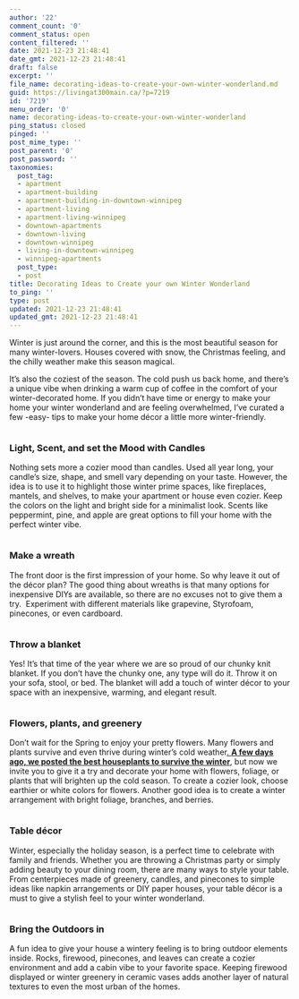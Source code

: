 ```yaml
---
author: '22'
comment_count: '0'
comment_status: open
content_filtered: ''
date: 2021-12-23 21:48:41
date_gmt: 2021-12-23 21:48:41
draft: false
excerpt: ''
file_name: decorating-ideas-to-create-your-own-winter-wonderland.md
guid: https://livingat300main.ca/?p=7219
id: '7219'
menu_order: '0'
name: decorating-ideas-to-create-your-own-winter-wonderland
ping_status: closed
pinged: ''
post_mime_type: ''
post_parent: '0'
post_password: ''
taxonomies:
  post_tag:
  - apartment
  - apartment-building
  - apartment-building-in-downtown-winnipeg
  - apartment-living
  - apartment-living-winnipeg
  - downtown-apartments
  - downtown-living
  - downtown-winnipeg
  - living-in-downtown-winnipeg
  - winnipeg-apartments
  post_type:
  - post
title: Decorating Ideas to Create your own Winter Wonderland
to_ping: ''
type: post
updated: 2021-12-23 21:48:41
updated_gmt: 2021-12-23 21:48:41
---
```

<!-- wp:paragraph -->
<p>Winter is just around the corner, and this is the most beautiful season for many winter-lovers. Houses covered with snow, the Christmas feeling, and the chilly weather make this season magical.</p>
<!-- /wp:paragraph -->

<!-- wp:paragraph -->
<p>It’s also the coziest of the season. The cold push us back home, and there’s a unique vibe when drinking a warm cup of coffee in the comfort of your winter-decorated home. If you didn’t have time or energy to make your home your winter wonderland and are feeling overwhelmed, I’ve curated a few -easy- tips to make your home décor a little more winter-friendly.</p>
<!-- /wp:paragraph -->

<!-- wp:image {"id":7220,"sizeSlug":"full","linkDestination":"none"} -->
<figure class="wp-block-image size-full"><img src="https://livingat300main.ca/wp-content/uploads/2021/12/winter1.jpg" alt="" class="wp-image-7220"/></figure>
<!-- /wp:image -->

<!-- wp:heading {"level":3} -->
<h3>Light, Scent, and set the Mood with Candles</h3>
<!-- /wp:heading -->

<!-- wp:paragraph -->
<p>Nothing sets more a cozier mood than candles. Used all year long, your candle’s size, shape, and smell vary depending on your taste. However, the idea is to use it to highlight those winter prime spaces, like fireplaces, mantels, and shelves, to make your apartment or house even cozier. Keep the colors on the light and bright side for a minimalist look. Scents like peppermint, pine, and apple are great options to fill your home with the perfect winter vibe. &nbsp;</p>
<!-- /wp:paragraph -->

<!-- wp:image {"id":7221,"sizeSlug":"full","linkDestination":"none"} -->
<figure class="wp-block-image size-full"><img src="https://livingat300main.ca/wp-content/uploads/2021/12/winter2.jpg" alt="" class="wp-image-7221"/></figure>
<!-- /wp:image -->

<!-- wp:heading {"level":3} -->
<h3>Make a wreath</h3>
<!-- /wp:heading -->

<!-- wp:paragraph -->
<p>The front door is the first impression of your home. So why leave it out of the décor plan? The good thing about wreaths is that many options for inexpensive DIYs are available, so there are no excuses not to give them a try. &nbsp;Experiment with different materials like grapevine, Styrofoam, pinecones, or even cardboard. &nbsp;</p>
<!-- /wp:paragraph -->

<!-- wp:image {"id":7222,"sizeSlug":"full","linkDestination":"none"} -->
<figure class="wp-block-image size-full"><img src="https://livingat300main.ca/wp-content/uploads/2021/12/winter3.jpg" alt="" class="wp-image-7222"/></figure>
<!-- /wp:image -->

<!-- wp:heading {"level":3} -->
<h3>Throw a blanket</h3>
<!-- /wp:heading -->

<!-- wp:paragraph -->
<p>Yes! It’s that time of the year where we are so proud of our chunky knit blanket. If you don’t have the chunky one, any type will do it. Throw it on your sofa, stool, or bed. The blanket will add a touch of winter décor to your space with an inexpensive, warming, and elegant result.</p>
<!-- /wp:paragraph -->

<!-- wp:image {"id":7223,"sizeSlug":"full","linkDestination":"none"} -->
<figure class="wp-block-image size-full"><img src="https://livingat300main.ca/wp-content/uploads/2021/12/winter5.jpg" alt="" class="wp-image-7223"/></figure>
<!-- /wp:image -->

<!-- wp:heading {"level":3} -->
<h3>Flowers, plants, and greenery</h3>
<!-- /wp:heading -->

<!-- wp:paragraph -->
<p>Don’t wait for the Spring to enjoy your pretty flowers. Many flowers and plants survive and even thrive during winter’s cold weather<a href="https://livingat300main.ca/amazing-houseplants-that-will-survive-the-cold-weather/" target="_blank" rel="noreferrer noopener">. <strong>A few days ago, we posted the best houseplants to survive the winter</strong></a>, but now we invite you to give it a try and decorate your home with flowers, foliage, or plants that will brighten up the cold season. To create a cozier look, choose earthier or white colors for flowers. Another good idea is to create a winter arrangement with bright foliage, branches, and berries.</p>
<!-- /wp:paragraph -->

<!-- wp:image {"id":7224,"sizeSlug":"full","linkDestination":"none"} -->
<figure class="wp-block-image size-full"><img src="https://livingat300main.ca/wp-content/uploads/2021/12/winter6.jpg" alt="" class="wp-image-7224"/></figure>
<!-- /wp:image -->

<!-- wp:heading {"level":3} -->
<h3>Table décor</h3>
<!-- /wp:heading -->

<!-- wp:paragraph -->
<p>Winter, especially the holiday season, is a perfect time to celebrate with family and friends. Whether you are throwing a Christmas party or simply adding beauty to your dining room, there are many ways to style your table. From centerpieces made of greenery, candles, and pinecones to simple ideas like napkin arrangements or DIY paper houses, your table décor is a must to give a stylish feel to your winter wonderland.</p>
<!-- /wp:paragraph -->

<!-- wp:image {"id":7225,"sizeSlug":"full","linkDestination":"none"} -->
<figure class="wp-block-image size-full"><img src="https://livingat300main.ca/wp-content/uploads/2021/12/winter4.jpg" alt="" class="wp-image-7225"/></figure>
<!-- /wp:image -->

<!-- wp:heading {"level":3} -->
<h3>Bring the Outdoors in</h3>
<!-- /wp:heading -->

<!-- wp:paragraph -->
<p>A fun idea to give your house a wintery feeling is to bring outdoor elements inside. Rocks, firewood, pinecones, and leaves can create a cozier environment and add a cabin vibe to your favorite space. Keeping firewood displayed or winter greenery in ceramic vases adds another layer of natural textures to even the most urban of the homes.   </p>
<!-- /wp:paragraph -->